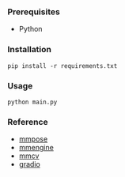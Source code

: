 ### Prerequisites

- Python

### Installation

```
pip install -r requirements.txt
```

### Usage

```
python main.py
```

### Reference

- [mmpose](https://github.com/open-mmlab/mmpose)
- [mmengine](https://github.com/open-mmlab/mmengine)
- [mmcv](https://github.com/open-mmlab/mmcv)
- [gradio](https://github.com/gradio-app/gradio)
